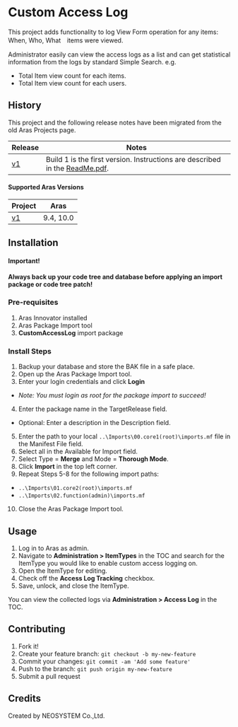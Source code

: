 # Custom Access Log

This project adds functionality to log View Form operation for any items: When, Who, What　items were viewed.

Administrator easily can view the access logs as a list and can get statistical information from the logs by standard Simple Search.
e.g. 
- Total Item view count for each items.
- Total Item view count for each users.

## History

This project and the following release notes have been migrated from the old Aras Projects page.

Release | Notes
--------|--------
[v1](https://github.com/ArasLabs/custom-access-log/releases/tag/v1) | Build 1 is the first version. Instructions are described in the [ReadMe.pdf](../Documentation/AccessLogPackage-ReadMe-Japanese.png).

#### Supported Aras Versions

Project | Aras
--------|------
[v1](https://github.com/ArasLabs/custom-access-log/releases/tag/v1) | 9.4, 10.0

## Installation

#### Important!
**Always back up your code tree and database before applying an import package or code tree patch!**

### Pre-requisites

1. Aras Innovator installed
2. Aras Package Import tool
3. **CustomAccessLog** import package

### Install Steps

1. Backup your database and store the BAK file in a safe place.
2. Open up the Aras Package Import tool.
3. Enter your login credentials and click **Login**
  * _Note: You must login as root for the package import to succeed!_
4. Enter the package name in the TargetRelease field.
  * Optional: Enter a description in the Description field.
5. Enter the path to your local `..\Imports\00.core1(root)\imports.mf` file in the Manifest File field.
6. Select all in the Available for Import field.
7. Select Type = **Merge** and Mode = **Thorough Mode**.
8. Click **Import** in the top left corner.
9. Repeat Steps 5-8 for the following import paths:
  - `..\Imports\01.core2(root)\imports.mf`
  - `..\Imports\02.function(admin)\imports.mf`
10. Close the Aras Package Import tool.

## Usage

1. Log in to Aras as admin.
2. Navigate to **Administration > ItemTypes** in the TOC and search for the ItemType you would like to enable custom access logging on.
3. Open the ItemType for editing.
4. Check off the **Access Log Tracking** checkbox.
5. Save, unlock, and close the ItemType.

You can view the collected logs via **Administration > Access Log** in the TOC.

## Contributing

1. Fork it!
2. Create your feature branch: `git checkout -b my-new-feature`
3. Commit your changes: `git commit -am 'Add some feature'`
4. Push to the branch: `git push origin my-new-feature`
5. Submit a pull request

## Credits

Created by NEOSYSTEM Co.,Ltd.
